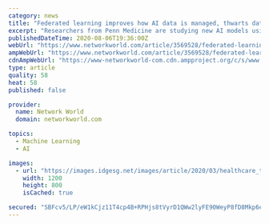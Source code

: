 ```yaml
---
category: news
title: "Federated learning improves how AI data is managed, thwarts data leakage"
excerpt: "Researchers from Penn Medicine are studying new AI models using federated learning to improve how brain tumors are detected and treated."
publishedDateTime: 2020-08-06T19:36:00Z
webUrl: "https://www.networkworld.com/article/3569528/federated-learning-improves-how-ai-data-is-managed-thwarts-data-leakage.html"
ampWebUrl: "https://www.networkworld.com/article/3569528/federated-learning-improves-how-ai-data-is-managed-thwarts-data-leakage.amp.html"
cdnAmpWebUrl: "https://www-networkworld-com.cdn.ampproject.org/c/s/www.networkworld.com/article/3569528/federated-learning-improves-how-ai-data-is-managed-thwarts-data-leakage.amp.html"
type: article
quality: 58
heat: 58
published: false

provider:
  name: Network World
  domain: networkworld.com

topics:
  - Machine Learning
  - AI

images:
  - url: "https://images.idgesg.net/images/article/2020/03/healthcare_technology_medical_data_by_metamorworks_gettyimages-1127069581_2400x1600-100837041-large.jpg"
    width: 1200
    height: 800
    isCached: true

secured: "SBFcv5/LP/eW1kCjz11T4cp4B+RPHjs8tVyrD1QWw2lyFE90WeyP8fD8Mkp6e9u8sfShj06oSCi8B3BHuHl7rc0oU2bqTw8M6eIa2WF32saaDJ59s2pc5sFCrVezdIm3JjGKkuREm9afd0VlFCDLwpnW+rTOlKe4S3oi4TyauITNGmn6Nl8E3bRnZTOGfBV1MorDt+yh7J5vfW838SllynBxSTAVRjxVK7ecHUvDD/NXZCrahuzIpYRz+FoqjfjoIrUILUWwDc+od7h0IR1io19i+0VQKwg4TNFO/Z3lm5tdcPmbPQ5W8WiuEANyNwEgs3lpSteIaAAktu/qEUHLrQ==;LHKrjw285WawvjVk8jPsSg=="
---
```


